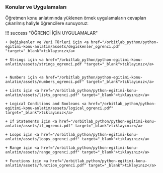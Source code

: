 ### Konular ve Uygulamaları 

Öğretmen konu anlatımında yüklenen örnek uygulamaların cevapları çıkarılmış haliyle öğrencilere sunuyoruz:

!!! success "ÖĞRENCİ İÇİN UYGULAMALAR"
    
    + Değişkenler ve Veri Türleri için <a href="/orbitlab_python/python-egitimi-konu-anlatim/assets/degiskenler_ogrenci.pdf "target="_blank">tıklayınız</a>
    
    + Strings için <a href="/orbitlab_python/python-egitimi-konu-anlatim/assets/strings_ogrenci.pdf "target="_blank">tıklayınız</a>
  

    + Numbers için <a href="/orbitlab_python/python-egitimi-konu-anlatim/assets/numbers_ogrenci.pdf" target="_blank">tıklayınız</a>

    + Lists için <a href="/orbitlab_python/python-egitimi-konu-anlatim/assets/lists_ogrenci.pdf" target="_blank">tıklayınız</a>

    + Logical Conditions and Booleans <a href="/orbitlab_python/python-egitimi-konu-anlatim/assets/logical_ogrenci.pdf" target="_blank">tıklayınız</a> 

    + If Statements için <a href="/orbitlab_python/python-egitimi-konu-anlatim/assets/if_ogrenci.pdf" target="_blank">tıklayınız</a>

    + Loops için <a href="/orbitlab_python/python-egitimi-konu-anlatim/assets/loops_ogrenci.pdf" target="_blank">tıklayınız</a>

    + Range için <a href="/orbitlab_python/python-egitimi-konu-anlatim/assets/range_ogrenci.pdf" target="_blank">tıklayınız</a>

    + Functions için <a href="/orbitlab_python/python-egitimi-konu-anlatim/assets/function_ogrenci.pdf" target="_blank">tıklayınız</a>

